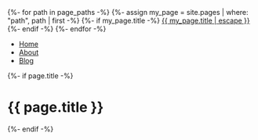   <div class="trigger">
          {%- for path in page_paths -%}
            {%- assign my_page = site.pages | where: "path", path | first -%}
            {%- if my_page.title -%}
            <a class="page-link" href="{{ my_page.url | relative_url }}">{{ my_page.title | escape }}</a>
            {%- endif -%}
          {%- endfor -%}
        </div>


<ul> 
    <li><a class="page-link" href="/">Home</a></li>
    <li><a class="page-link" href="/about">About</a></li>
    <li><a class="page-link" href="/blog">Blog</a></li>
</ul>        


  {%- if page.title -%}
    <h1 class="page-heading">{{ page.title }}</h1>
  {%- endif -%}